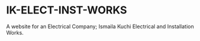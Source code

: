 # IK-ELECT-INST-WORKS
A website for an Electrical Company; Ismaila Kuchi Electrical and Installation Works.
